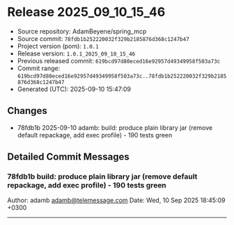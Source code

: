 # Release 2025_09_10_15_46

- Source repository: AdamBeyene/spring_mcp
- Source commit: `78fdb1b252220032f329b2185876d368c1247b47`
- Project version (pom): `1.0.1`
- Release version: `1.0.1_2025_09_10_15_46`
- Previous released commit: `619bcd97d80eced16e92957d49349958f503a73c`
- Commit range: `619bcd97d80eced16e92957d49349958f503a73c..78fdb1b252220032f329b2185876d368c1247b47`
- Generated (UTC): 2025-09-10 15:47:09

## Changes
- 78fdb1b 2025-09-10 adamb: build: produce plain library jar (remove default repackage, add exec profile) - 190 tests green

## Detailed Commit Messages
### 78fdb1b build: produce plain library jar (remove default repackage, add exec profile) - 190 tests green
Author: adamb <adamb@telemessage.com>
Date: Wed, 10 Sep 2025 18:45:09 +0300


---
